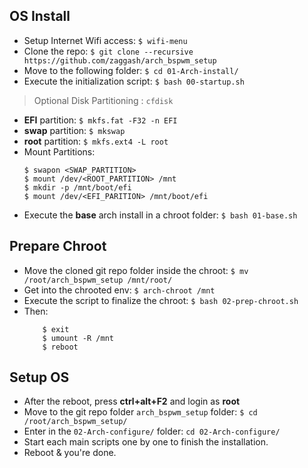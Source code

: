 ## OS Install

- Setup Internet Wifi access: `$ wifi-menu`
- Clone the repo: `$ git clone --recursive https://github.com/zaggash/arch_bspwm_setup`
- Move to the following folder: `$ cd 01-Arch-install/`
- Execute the initialization script: `$ bash 00-startup.sh`

> Optional Disk Partitioning : `cfdisk`

 - **EFI** partition:
`$ mkfs.fat -F32 -n EFI`
 - **swap** partition:
`$ mkswap`
 - **root** partition:
`$ mkfs.ext4 -L root`
&nbsp;
  - Mount Partitions:
	```
	$ swapon <SWAP_PARTITION>
	$ mount /dev/<ROOT_PARTITION> /mnt
	$ mkdir -p /mnt/boot/efi
	$ mount /dev/<EFI_PARITION> /mnt/boot/efi
	```
 - Execute the **base** arch install in a chroot folder: `$ bash 01-base.sh`

## Prepare Chroot

- Move the cloned git repo folder inside the chroot: `$ mv /root/arch_bspwm_setup /mnt/root/`
- Get into the chrooted env: `$ arch-chroot /mnt`
- Execute the script to finalize the chroot: `$ bash 02-prep-chroot.sh`
- Then:
	```
	    $ exit
	    $ umount -R /mnt
	    $ reboot
	```

## Setup OS

- After the reboot, press **ctrl+alt+F2** and login as **root**
- Move to the git repo folder `arch_bspwm_setup` folder: `$ cd /root/arch_bspwm_setup/`
- Enter in the `02-Arch-configure/` folder: `cd 02-Arch-configure/`
- Start each main scripts one by one to finish the installation.
- Reboot & you're done.

